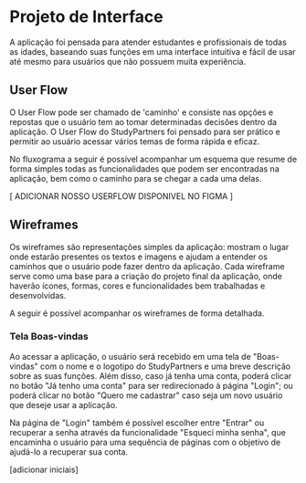 
# Projeto de Interface

A aplicação foi pensada para atender estudantes e profissionais de todas as idades, baseando suas funções em uma interface intuitiva e fácil de usar até mesmo para usuários que não possuem muita experiência.

## User Flow

O User Flow pode ser chamado de 'caminho' e consiste nas opções e repostas que o usuário tem ao tomar determinadas decisões dentro da aplicação. O User Flow do StudyPartners foi pensado para ser prático e permitir ao usuário acessar vários temas de forma rápida e eficaz.

No fluxograma a seguir é possível acompanhar um esquema que resume de forma simples todas as funcionalidades que podem ser encontradas na aplicação, bem como o caminho para se chegar a cada uma delas. 


[ ADICIONAR NOSSO USERFLOW DISPONIVEL NO FIGMA ]


## Wireframes

Os wireframes são representações simples da aplicação: mostram o lugar onde estarão presentes os textos e imagens e ajudam a entender os caminhos que o usuário pode fazer dentro da aplicação. Cada wireframe serve como uma base para a criação do projeto final da aplicação, onde haverão ícones, formas, cores e funcionalidades bem trabalhadas e desenvolvidas.

A seguir é possível acompanhar os wireframes de forma detalhada.

### Tela Boas-vindas

Ao acessar a aplicação, o usuário será recebido em uma tela de "Boas-vindas" com o nome e o logotipo do StudyPartners e uma breve descrição sobre as suas funções. Além disso, caso já tenha uma conta, poderá clicar no botão "Já tenho uma conta" para ser redirecionado à página "Login"; ou poderá clicar no botão "Quero me cadastrar" caso seja um novo usuário que deseje usar a aplicação.

Na página de "Login" também é possível escolher entre "Entrar" ou recuperar a senha através da funcionalidade "Esqueci minha senha", que encaminha o usuário para uma sequência de páginas com o objetivo de ajudá-lo a recuperar sua conta.

[adicionar iniciais]




 

